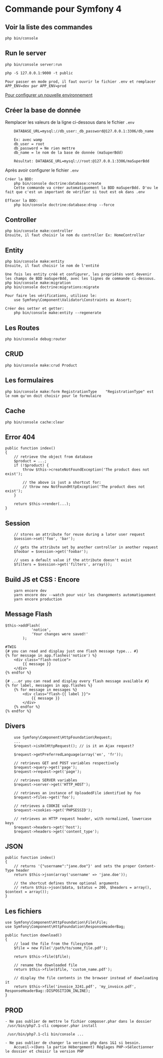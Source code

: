 Commande pour Symfony 4
==

Voir la liste des commandes
---
    php bin/console
Run le server
--
    php bin/console server:run
    
    php -S 127.0.0.1:9000 -t public
    
    Pour passer en mode prod, il faut ouvrir le fichier .env et remplacer APP_ENV=dev par APP_ENV=prod
    
[Pour configurer un nouvelle environnement](https://symfony.com/doc/current/configuration/environments.html)
    
Créer la base de donnée
--
Remplacer les valeurs de la ligne ci-dessous dans le fichier `.env`

        DATABASE_URL=mysql://db_user:_db_password@127.0.0.1:3306/db_name
        
        Ex: avec wamp
        db_user = root
        db_password = Ne rien mettre
        db_name = le nom de la base de donnée (maSuperBdd)
        
        Résultat: DATABASE_URL=mysql://root:@127.0.0.1:3306/maSuperBdd
        
Après avoir configurer le fichier `.env`

    Créer la BDD:
        php bin/console doctrine:database:create
        Cette commande va créer automatiquement la BDD maSuperBdd. D'ou le fait que c'est un important de vérifier si tout est ok dans .env
    
    Effacer la BDD:
        php bin/console doctrine:database:drop --force
    
Controller
--
    php bin/console make:controller
    Ensuite, il faut choisir le nom du controller Ex: HomeController

Entity
-
    php bin/console make:entity
    Ensuite, il faut choisir le nom de l'entité
    
    Une fois les entity créé et configurer, les propriétés vont devenir les champs de BDD maSuperBdd, avec les lignes de commande ci-dessous.
    php bin/console make:migration
    php bin/console doctrine:migrations:migrate
    
    Pour faire les vérifications, utilisez le:
        use Symfony\Component\Validator\Constraints as Assert;
    
    Créer des setter et getter:
        php bin/console make:entity --regenerate
    
Les Routes
--
    php bin/console debug:router
    
CRUD
-
    php bin/console make:crud Product
  
Les formulaires
--
    php bin/console make:form RegistrationType    "RegistrationType" est le nom qu'on doit choisir pour le formulaire
    
Cache
--
    php bin/console cache:clear
      
Error 404
--
    public function index()
    {
        // retrieve the object from database
        $product = ...;
        if (!$product) {
            throw $this->createNotFoundException('The product does not exist');
    
            // the above is just a shortcut for:
            // throw new NotFoundHttpException('The product does not exist');
        }
    
        return $this->render(...);
    }

Session
--
        // stores an attribute for reuse during a later user request
        $session->set('foo', 'bar');
    
        // gets the attribute set by another controller in another request
        $foobar = $session->get('foobar');
    
        // uses a default value if the attribute doesn't exist
        $filters = $session->get('filters', array());
   
Build JS et CSS : Encore
--
        yarn encore dev
        yarn encore dev --watch pour voir les changements automatiquement
        yarn encore production
             
Message Flash
-
    $this->addFlash(
                'notice',
                'Your changes were saved!'
            );
            
    #TWIG
    {# you can read and display just one flash message type... #}
    {% for message in app.flashes('notice') %}
        <div class="flash-notice">
            {{ message }}
        </div>
    {% endfor %}
    
    {# ...or you can read and display every flash message available #}
    {% for label, messages in app.flashes %}
        {% for message in messages %}
            <div class="flash-{{ label }}">
                {{ message }}
            </div>
        {% endfor %}
    {% endfor %}
    
Divers
--
        use Symfony\Component\HttpFoundation\Request;
        ...
        $request->isXmlHttpRequest(); // is it an Ajax request?
    
        $request->getPreferredLanguage(array('en', 'fr'));
    
        // retrieves GET and POST variables respectively
        $request->query->get('page');
        $request->request->get('page');
    
        // retrieves SERVER variables
        $request->server->get('HTTP_HOST');
    
        // retrieves an instance of UploadedFile identified by foo
        $request->files->get('foo');
    
        // retrieves a COOKIE value
        $request->cookies->get('PHPSESSID');
    
        // retrieves an HTTP request header, with normalized, lowercase keys
        $request->headers->get('host');
        $request->headers->get('content_type');
        
JSON
--
    public function index()
    {
        // returns '{"username":"jane.doe"}' and sets the proper Content-Type header
        return $this->json(array('username' => 'jane.doe'));
    
        // the shortcut defines three optional arguments
        // return $this->json($data, $status = 200, $headers = array(), $context = array());
    }
    
Les fichiers
--
    use Symfony\Component\HttpFoundation\File\File;
    use Symfony\Component\HttpFoundation\ResponseHeaderBag;
    
    public function download()
    {
        // load the file from the filesystem
        $file = new File('/path/to/some_file.pdf');
    
        return $this->file($file);
    
        // rename the downloaded file
        return $this->file($file, 'custom_name.pdf');
    
        // display the file contents in the browser instead of downloading it
        return $this->file('invoice_3241.pdf', 'my_invoice.pdf', ResponseHeaderBag::DISPOSITION_INLINE);
    }
    
PROD
--
    
    - Ne pas oublier de mettre le fichier composer.phar dans le dossier
     /usr/bin/php7.1-cli composer.phar install
     
     /usr/bin/php7.1-cli bin/console ...
     
    - Ne pas oublier de changer la version php dans 1&1 si besoin.
        Accueil->(Dans la partie Hébergement) Réglages PHP->Sélectionner le dossier et choisir la version PHP
